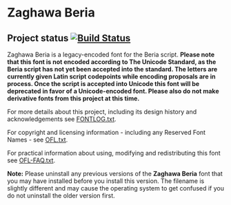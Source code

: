 # Zaghawa Beria

## Project status [![Build Status](http://build.palaso.org/app/rest/builds/buildType:Fonts_ZaghawaBeria/statusIcon)](http://build.palaso.org/viewType.html?buildTypeId=Fonts_ZaghawaBeria&guest=1)  


Zaghawa Beria is a legacy-encoded font for the Beria script. **Please note that this font is not encoded according to The Unicode Standard, as the Beria script has not yet been accepted into the standard. The letters are currently given Latin script codepoints while encoding proposals are in process. Once the script is accepted into Unicode this font will be deprecated in favor of a Unicode-encoded font. Please also do not make derivative fonts from this project at this time.**

For more details about this project, including its design history and acknowledgements see [FONTLOG.txt](FONTLOG.txt).

For copyright and licensing information - including any Reserved Font Names - see [OFL.txt](OFL.txt).

For practical information about using, modifying and redistributing this font see [OFL-FAQ.txt](OFL-FAQ.txt).

**Note:** Please uninstall any previous versions of the **Zaghawa Beria** font that you may have installed before you install this version. The filename is slightly different and may cause the operating system to get confused if you do not uninstall the older version first.
